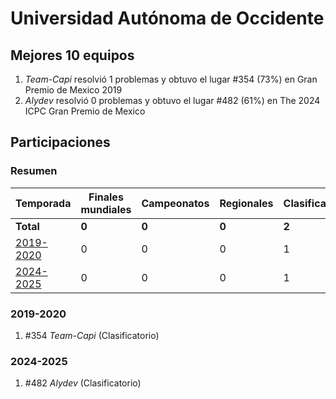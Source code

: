 # Universidad Autónoma de Occidente

## Mejores 10 equipos

1. _Team-Capi_ resolvió 1 problemas y obtuvo el lugar #354 (73%) en Gran Premio de Mexico 2019
1. _Alydev_ resolvió 0 problemas y obtuvo el lugar #482 (61%) en The 2024 ICPC Gran Premio de Mexico

## Participaciones

### Resumen

| Temporada | Finales mundiales | Campeonatos | Regionales | Clasificatorios | Equipos |
| --- | --- | --- | --- | --- | --- |
| **Total** | **0** | **0** | **0** | **2** | **2** |
| [2019-2020](#2019-2020) | 0 | 0 | 0 | 1 | 1 |
| [2024-2025](#2024-2025) | 0 | 0 | 0 | 1 | 1 |

### 2019-2020

1. #354 _Team-Capi_ (Clasificatorio)

### 2024-2025

1. #482 _Alydev_ (Clasificatorio)



